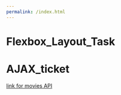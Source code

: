```yaml
---
permalink: /index.html
---
```

# Flexbox_Layout_Task

# AJAX_ticket 

[link for movies API](http://react-cdp-api.herokuapp.com/movies/)
